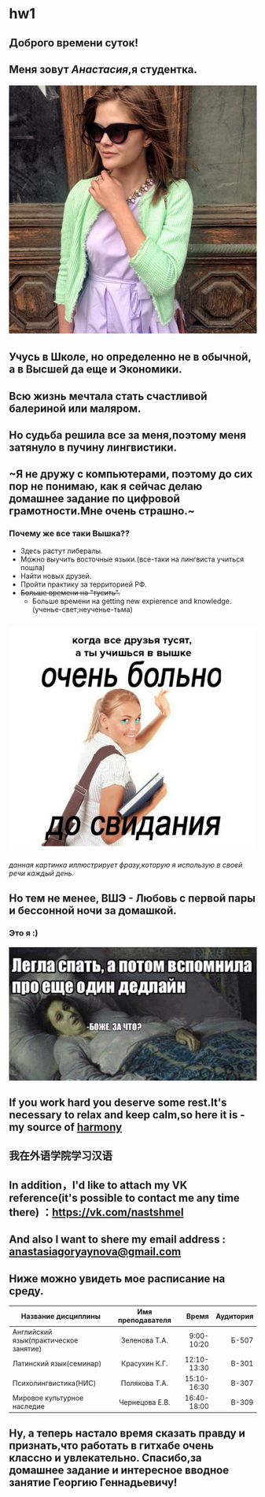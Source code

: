 # hw1
## Доброго времени суток!
## Меня зовут *Анастасия*,я студентка. 
###### ![](https://github.com/anastasiagoryaynova/hw1/blob/master/1nfxgHzEipY.jpg)
## Учусь в Школе, но определенно не в обычной, а в Высшей да еще и Экономики.
## Всю жизнь мечтала стать счастливой балериной или маляром.
## Но судьба решила все за меня,поэтому меня затянуло в пучину лингвистики.
## ~Я не дружу с компьютерами, поэтому до сих пор не понимаю, как я сейчас делаю домашнее задание по цифровой грамотности.Мне очень страшно.~
### Почему же все таки Вышка??
+ Здесь растут либералы.
+ Можно выучить восточные языки.(все-таки на лингвиста учиться пошла)
+ Найти новых друзей.
+ Пройти практику за территорией РФ.
+ ~~Больше времени на "тусить".~~
  - Больше времени на getting new expierence and knowledge.(ученье-свет;неученье-тьма)
## ![](https://github.com/anastasiagoryaynova/hw1/blob/master/U2Vtscclz6A.jpg)
*данная картинка иллюстрирует фразу,которую я использую в своей речи каждый день.*
## Но тем не менее, ВШЭ - Любовь с первой пары и бессонной ночи за домашкой.
### Это я :)
#### ![](https://github.com/anastasiagoryaynova/hw1/blob/master/-060Egdx2Tc.jpg)
## If you work hard you deserve some rest.It's necessary to relax and keep calm,so here it is - my source of [harmony](https://www.instagram.com/katina_maree/)
## 我在外语学院学习汉语
## In addition，I'd like to attach my VK reference(it's possible to contact me any time there) ：<https://vk.com/nastshmel>
## And also I want to shere my email address : <anastasiagoryaynova@gmail.com>
## Ниже можно увидеть мое расписание на среду. 
 Название дисциплины | Имя преподавателя | Время | Аудитория | 
 --------------------|:-----------------:|------:|----------:|
Английский язык(практическое занятие)|Зеленова Т.А.|9:00-10:20|Б-507
Латинский язык(семинар)|Красухин К.Г.|12:10-13:30|B-301
Психолингвистика(НИС)|Полякова Т.А.|15:10-16:30|B-307
Мировое культурное наследие|Чернецова Е.В.|16:40-18:00|B-309
## Ну, а теперь настало время сказать правду и признать,что работать в гитхабе очень классно и увлекательно. Спасибо,за домашнее задание и интересное вводное занятие Георгию Геннадьевичу!
